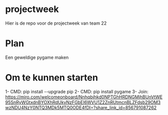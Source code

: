 # projectweek
Hier is de repo voor de projectweek van team 22

# Plan
Een geweldige pygame maken

# Om te kunnen starten 
1- CMD: pip install --upgrade pip
2- CMD: pip install pygame
3- Join: https://miro.com/welcomeonboard/Nnhqbjhkd0NPTGhHRDNGMjhBUnVtWE95SnRyWGtxdnBYOXhRdUkyNzFGbEl6WVU1Z2ZnRUtmcnBLZFdsb29OM3wzNDU4NzY0NTQ3MDk5MTQ0ODE4fDI=?share_link_id=856791087262
